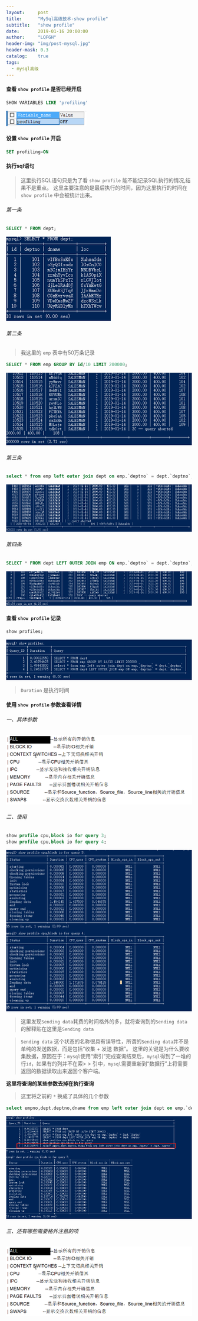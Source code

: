 ```yaml
---
layout:     post
title:      "MySql高级技术-show profile"
subtitle:   "show profile"
date:       2019-01-16 20:00:00
author:     "LQFGH"
header-img: "img/post-mysql.jpg"
header-mask: 0.3
catalog:    true
tags:
  - mysql高级
---
```





#### **查看 `show profile` 是否已经开启**

```sql
SHOW VARIABLES LIKE 'profiling'
```

![查看show profile是否开启](/img/in-post/mysql-show-profile.jpg)


#### **设置 `show profile` 开启**

```sql
SET profiling=ON
```


#### **执行sql语句**

> 这里执行SQL语句只是为了看 `show profile` 能不能记录SQL执行的情况,结果不是重点。
> 这里主要注意的是最后执行的时间，因为这里执行的时间在 `show profile` 中会被统计出来。

###### 第一条

```sql
SELECT * FROM dept;
```

![第一条sql执行结果](/img/in-post/mysql-show-profile1.jpg)

###### 第二条

> 我这里的 `emp` 表中有50万条记录

```sql
SELECT * FROM emp GROUP BY id/10 LIMIT 200000;
```

![第二条sql执行结果](/img/in-post/mysql-show-profile2.jpg)


###### 第三条

```sql
select * from emp left outer join dept on emp.`deptno` = dept.`deptno`;
```

![第三条sql结果](/img/in-post/mysql-show-profile3.jpg)

###### 第四条

```sql
SELECT * FROM dept LEFT OUTER JOIN emp ON emp.`deptno` = dept.`deptno`;
```

![第四条sql结果](/img/in-post/mysql-show-profile4.jpg)


#### 查看 `show profile` 记录

```sql
show profiles;
```


![查看 `show profile`](/img/in-post/mysql-show-profile5.jpg)

> `Duration` 是执行时间

#### 使用 `show profile` 参数查看详情

###### 一、具体参数

![`show profile` 参数](/img/in-post/mysql-show-profile7.jpg)

###### 二、使用

```sql
show profile cpu,block io for query 3;
show profile cpu,block io for query 4;
```

![](/img/in-post/mysql-show-profile6.jpg)

> 这里发现`Sending data`耗费的时间格外的多，就将查询到的`Sending data`的解释贴在这里是`Sending data`

> `Sending data` 这个状态的名称很具有误导性，所谓的`Sending data`并不是单纯的发送数据，而是包括“收集 + 发送 数据”。
> 这里的关键是为什么要收集数据，原因在于：`mysql`使用“索引”完成查询结束后，`mysql`得到了一堆的行`id`，如果有的列并不在索> > 引中，`mysql`需要重新到“数据行”上将需要返回的数据读取出来返回个客户端。

**这里将查询的某些参数去掉在执行查询**

> 这里将之前的 `*` 换成了具体的几个参数

```sql
select empno,dept.deptno,dname from emp left outer join dept on emp.`deptno` = dept.`deptno`;
```

![](/img/in-post/mysql-show-profile8.jpg.jpg)


###### 三、还有哪些需要格外注意的项

![需要注意的出现的项](/img/in-post/mysql-show-profile7.jpg)